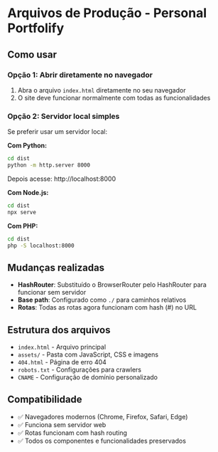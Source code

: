 # Arquivos de Produção - Personal Portfolify

## Como usar

### Opção 1: Abrir diretamente no navegador
1. Abra o arquivo `index.html` diretamente no seu navegador
2. O site deve funcionar normalmente com todas as funcionalidades

### Opção 2: Servidor local simples
Se preferir usar um servidor local:

**Com Python:**
```bash
cd dist
python -m http.server 8000
```
Depois acesse: http://localhost:8000

**Com Node.js:**
```bash
cd dist
npx serve
```

**Com PHP:**
```bash
cd dist
php -S localhost:8000
```

## Mudanças realizadas

- **HashRouter**: Substituído o BrowserRouter pelo HashRouter para funcionar sem servidor
- **Base path**: Configurado como `./` para caminhos relativos
- **Rotas**: Todas as rotas agora funcionam com hash (#) no URL

## Estrutura dos arquivos

- `index.html` - Arquivo principal
- `assets/` - Pasta com JavaScript, CSS e imagens
- `404.html` - Página de erro 404
- `robots.txt` - Configurações para crawlers
- `CNAME` - Configuração de domínio personalizado

## Compatibilidade

- ✅ Navegadores modernos (Chrome, Firefox, Safari, Edge)
- ✅ Funciona sem servidor web
- ✅ Rotas funcionam com hash routing
- ✅ Todos os componentes e funcionalidades preservados
